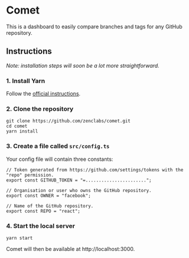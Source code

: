 # Comet

This is a dashboard to easily compare branches and tags for any GitHub repository.

## Instructions

_Note: installation steps will soon be a lot more straightforward._

### 1. Install Yarn

Follow the [official instructions](https://yarnpkg.com/en/docs/install).

### 2. Clone the repository

```
git clone https://github.com/zenclabs/comet.git
cd comet
yarn install
```

### 3. Create a file called `src/config.ts`

Your config file will contain three constants:

```
// Token generated from https://github.com/settings/tokens with the "repo" permission.
export const GITHUB_TOKEN = "=.......................";

// Organisation or user who owns the GitHub repository.
export const OWNER = "facebook";

// Name of the GitHub repository.
export const REPO = "react";
```

### 4. Start the local server

```
yarn start
```

Comet will then be available at http://localhost:3000.
